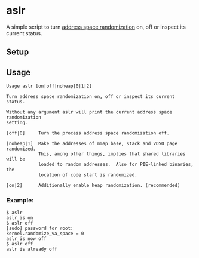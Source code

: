# aslr

A simple script to turn [address space randomization](https://en.wikipedia.org/wiki/Address_space_layout_randomization) on, off or inspect its current status.

## Setup


## Usage

```
Usage aslr [on|off|noheap|0|1|2]
 
Turn address space randomization on, off or inspect its current status.

Without any argument aslr will print the current address space randomization
setting.
 
[off|0]		Turn the process address space randomization off.

[noheap|1]  Make the addresses of mmap base, stack and VDSO page randomized.
			This, among other things, implies that shared libraries will be
			loaded to random addresses.  Also for PIE-linked binaries, the
			location of code start is randomized.

[on|2] 	 	Additionally enable heap randomization. (recommended)
```

### Example:

```
$ aslr
aslr is on
$ aslr off
[sudo] password for root: 
kernel.randomize_va_space = 0
aslr is now off
$ aslr off
aslr is already off

```
